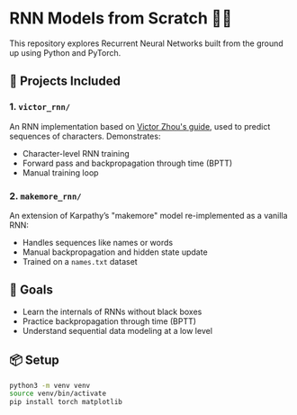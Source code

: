 # RNN Models from Scratch 🔁🧠

This repository explores Recurrent Neural Networks built from the ground up using Python and PyTorch.

## 🔧 Projects Included

### 1. `victor_rnn/`
An RNN implementation based on [Victor Zhou's guide](https://victorzhou.com/blog/intro-to-rnns/), used to predict sequences of characters. Demonstrates:
- Character-level RNN training
- Forward pass and backpropagation through time (BPTT)
- Manual training loop

### 2. `makemore_rnn/`
An extension of Karpathy’s "makemore" model re-implemented as a vanilla RNN:
- Handles sequences like names or words
- Manual backpropagation and hidden state update
- Trained on a `names.txt` dataset

## 🚀 Goals

- Learn the internals of RNNs without black boxes
- Practice backpropagation through time (BPTT)
- Understand sequential data modeling at a low level

## 📦 Setup

```bash
python3 -m venv venv
source venv/bin/activate
pip install torch matplotlib
